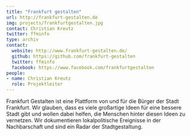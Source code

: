```yaml
---
title: "Frankfurt gestalten"
url: http://frankfurt-gestalten.de
img: projects/frankfurtgestalten.jpg
contact: Christian Kreutz
twitter: ffminfo
type: archiv
contact:
  website: http://www.frankfurt-gestalten.de/
  github: https://github.com/frankfurt-gestalten
  twitter: ffminfo
  facebook: https://www.facebook.com/frankfurtgestalten
people:
- name: Christian Kreutz
  role: Projektleiter
---
```


Frankfurt Gestalten ist eine Plattform von und für die Bürger der Stadt Frankfurt. Wir glauben, dass es viele großartige Ideen für eine bessere Stadt gibt und wollen dabei helfen, die Menschen hinter diesen Ideen zu vernetzen. Wir dokumentieren lokalpolitische Ereignisse in der Nachbarschaft und sind ein Radar der Stadtgestaltung. 
